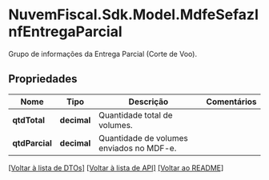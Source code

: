 # NuvemFiscal.Sdk.Model.MdfeSefazInfEntregaParcial
Grupo de informações da Entrega Parcial (Corte de Voo).

## Propriedades

Nome | Tipo | Descrição | Comentários
------------ | ------------- | ------------- | -------------
**qtdTotal** | **decimal** | Quantidade total de volumes. | 
**qtdParcial** | **decimal** | Quantidade de volumes enviados no MDF-e. | 

[[Voltar à lista de DTOs]](../README.md#documentation-for-models) [[Voltar à lista de API]](../README.md#documentation-for-api-endpoints) [[Voltar ao README]](../README.md)

